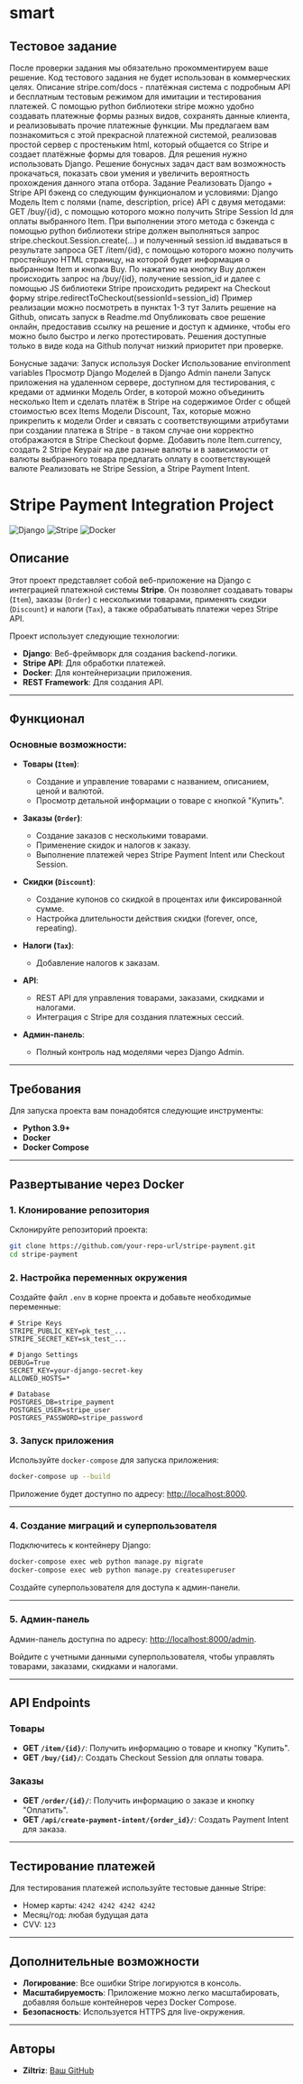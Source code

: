 # smart
Тестовое задание 
---

После проверки задания мы обязательно прокомментируем ваше решение. Код тестового задания не будет использован в коммерческих целях. 
Описание
stripe.com/docs - платёжная система с подробным API и бесплатным тестовым режимом для имитации и тестирования платежей. С помощью python библиотеки stripe можно удобно создавать платежные формы разных видов, сохранять данные клиента, и реализовывать прочие платежные функции. 
Мы предлагаем вам познакомиться с этой прекрасной платежной системой, реализовав простой сервер с простеньким html, который общается со Stripe и создает платёжные формы для товаров. 
Для решения нужно использовать Django. Решение бонусных задач даст вам возможность прокачаться, показать свои умения и увеличить вероятность прохождения данного этапа отбора.
Задание
Реализовать Django + Stripe API бэкенд со следующим функционалом и условиями:
Django Модель Item с полями (name, description, price) 
API с двумя методами:
GET /buy/{id}, c помощью которого можно получить Stripe Session Id для оплаты выбранного Item. При выполнении этого метода c бэкенда с помощью python библиотеки stripe должен выполняться запрос stripe.checkout.Session.create(...) и полученный session.id выдаваться в результате запроса
GET /item/{id}, c помощью которого можно получить простейшую HTML страницу, на которой будет информация о выбранном Item и кнопка Buy. По нажатию на кнопку Buy должен происходить запрос на /buy/{id}, получение session_id и далее  с помощью JS библиотеки Stripe происходить редирект на Checkout форму stripe.redirectToCheckout(sessionId=session_id)
Пример реализации можно посмотреть в пунктах 1-3 тут
Залить решение на Github, описать запуск в Readme.md
Опубликовать свое решение онлайн, предоставив ссылку на решение и доступ к админке, чтобы его можно было быстро и легко протестировать. 
Решения доступные только в виде кода на Github получат низкий приоритет при проверке.

Бонусные задачи: 
Запуск используя Docker
Использование environment variables
Просмотр Django Моделей в Django Admin панели
Запуск приложения на удаленном сервере, доступном для тестирования, с кредами от админки
Модель Order, в которой можно объединить несколько Item и сделать платёж в Stripe на содержимое Order c общей стоимостью всех Items
Модели Discount, Tax, которые можно прикрепить к модели Order и связать с соответствующими атрибутами при создании платежа в Stripe - в таком случае они корректно отображаются в Stripe Checkout форме. 
Добавить поле Item.currency, создать 2 Stripe Keypair на две разные валюты и в зависимости от валюты выбранного товара предлагать оплату в соответствующей валюте
Реализовать не Stripe Session, а Stripe Payment Intent.


# Stripe Payment Integration Project

![Django](https://img.shields.io/badge/Django-1.0-blue)
![Stripe](https://img.shields.io/badge/Stripe-API-green)
![Docker](https://img.shields.io/badge/Docker-Ready-brightgreen)

## Описание

Этот проект представляет собой веб-приложение на Django с интеграцией платежной системы **Stripe**. Он позволяет создавать товары (`Item`), заказы (`Order`) с несколькими товарами, применять скидки (`Discount`) и налоги (`Tax`), а также обрабатывать платежи через Stripe API.

Проект использует следующие технологии:
- **Django**: Веб-фреймворк для создания backend-логики.
- **Stripe API**: Для обработки платежей.
- **Docker**: Для контейнеризации приложения.
- **REST Framework**: Для создания API.

---

## Функционал

### Основные возможности:
- **Товары (`Item`)**:
  - Создание и управление товарами с названием, описанием, ценой и валютой.
  - Просмотр детальной информации о товаре с кнопкой "Купить".

- **Заказы (`Order`)**:
  - Создание заказов с несколькими товарами.
  - Применение скидок и налогов к заказу.
  - Выполнение платежей через Stripe Payment Intent или Checkout Session.

- **Скидки (`Discount`)**:
  - Создание купонов со скидкой в процентах или фиксированной сумме.
  - Настройка длительности действия скидки (forever, once, repeating).

- **Налоги (`Tax`)**:
  - Добавление налогов к заказам.

- **API**:
  - REST API для управления товарами, заказами, скидками и налогами.
  - Интеграция с Stripe для создания платежных сессий.

- **Админ-панель**:
  - Полный контроль над моделями через Django Admin.

---

## Требования

Для запуска проекта вам понадобятся следующие инструменты:
- **Python 3.9+**
- **Docker**
- **Docker Compose**

---

## Развертывание через Docker

### 1. Клонирование репозитория

Склонируйте репозиторий проекта:

```bash
git clone https://github.com/your-repo-url/stripe-payment.git
cd stripe-payment
```

### 2. Настройка переменных окружения

Создайте файл `.env` в корне проекта и добавьте необходимые переменные:

```env
# Stripe Keys
STRIPE_PUBLIC_KEY=pk_test_...
STRIPE_SECRET_KEY=sk_test_...

# Django Settings
DEBUG=True
SECRET_KEY=your-django-secret-key
ALLOWED_HOSTS=*

# Database
POSTGRES_DB=stripe_payment
POSTGRES_USER=stripe_user
POSTGRES_PASSWORD=stripe_password
```

### 3. Запуск приложения

Используйте `docker-compose` для запуска приложения:

```bash
docker-compose up --build
```

Приложение будет доступно по адресу: [http://localhost:8000](http://localhost:8000).

---

### 4. Создание миграций и суперпользователя

Подключитесь к контейнеру Django:

```bash
docker-compose exec web python manage.py migrate
docker-compose exec web python manage.py createsuperuser
```

Создайте суперпользователя для доступа к админ-панели.

---

### 5. Админ-панель

Админ-панель доступна по адресу: [http://localhost:8000/admin](http://localhost:8000/admin).

Войдите с учетными данными суперпользователя, чтобы управлять товарами, заказами, скидками и налогами.

---

## API Endpoints

### Товары

- **GET `/item/{id}/`**: Получить информацию о товаре и кнопку "Купить".
- **GET `/buy/{id}/`**: Создать Checkout Session для оплаты товара.

### Заказы

- **GET `/order/{id}/`**: Получить информацию о заказе и кнопку "Оплатить".
- **GET `/api/create-payment-intent/{order_id}/`**: Создать Payment Intent для заказа.

---

## Тестирование платежей

Для тестирования платежей используйте тестовые данные Stripe:

- Номер карты: `4242 4242 4242 4242`
- Месяц/год: любая будущая дата
- CVV: `123`

---

## Дополнительные возможности

- **Логирование**: Все ошибки Stripe логируются в консоль.
- **Масштабируемость**: Приложение можно легко масштабировать, добавляя больше контейнеров через Docker Compose.
- **Безопасность**: Используется HTTPS для live-окружения.

---

## Авторы

- **Ziltriz**: [Ваш GitHub](https://github.com/Ziltriz)
